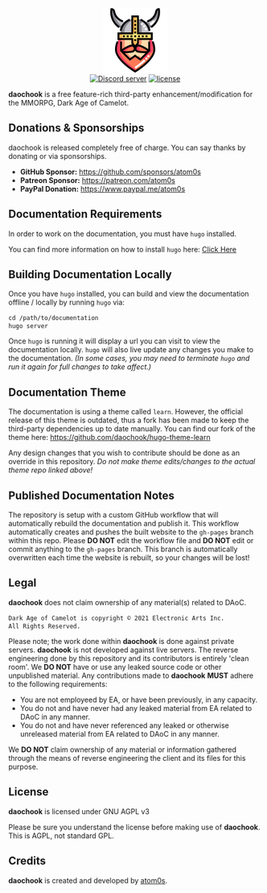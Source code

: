 <div align="center">
    <img width="128" src="https://github.com/daochook/daochook.github.io/raw/main/static/images/daochook.png" alt="daochook">
    <br/>
</div>

<div align="center">
    <a href="https://discord.gg/MtqPZJj5"><img src="https://img.shields.io/discord/1022736642257211393.svg?style=for-the-badge" alt="Discord server" /></a>
    <a href="LICENSE.md"><img src="https://img.shields.io/badge/License-AGPL_v3-blue?style=for-the-badge" alt="license" /></a>
    <br/>
</div>

**daochook** is a free feature-rich third-party enhancement/modification for the MMORPG, Dark Age of Camelot.

## Donations & Sponsorships

daochook is released completely free of charge. You can say thanks by donating or via sponsorships.

  * **GitHub Sponsor:** https://github.com/sponsors/atom0s
  * **Patreon Sponsor:** https://patreon.com/atom0s
  * **PayPal Donation:** https://www.paypal.me/atom0s

## Documentation Requirements

In order to work on the documentation, you must have `hugo` installed.

You can find more information on how to install `hugo` here:
[Click Here](https://gohugo.io/getting-started/installing/)

## Building Documentation Locally

Once you have `hugo` installed, you can build and view the documentation offline / locally by running `hugo` via:

```
cd /path/to/documentation
hugo server
```

Once `hugo` is running it will display a url you can visit to view the documentation locally. `hugo` will also live update any changes you make to the documentation. _(In some cases, you may need to terminate `hugo` and run it again for full changes to take affect.)_

## Documentation Theme

The documentation is using a theme called `learn`. However, the official release of this theme is outdated, thus a fork has been made to keep the third-party dependencies up to date manually. You can find our fork of the theme here: https://github.com/daochook/hugo-theme-learn

Any design changes that you wish to contribute should be done as an override in this repository. _Do not make theme edits/changes to the actual theme repo linked above!_

## Published Documentation Notes

The repository is setup with a custom GitHub workflow that will automatically rebuild the documentation and publish it. This workflow automatically creates and pushes the built website to the `gh-pages` branch within this repo. Please **DO NOT** edit the workflow file and **DO NOT** edit or commit anything to the `gh-pages` branch. This branch is automatically overwritten each time the website is rebuilt, so your changes will be lost!

## Legal

**daochook** does not claim ownership of any material(s) related to DAoC.

```
Dark Age of Camelot is copyright © 2021 Electronic Arts Inc.
All Rights Reserved.
```

Please note; the work done within **daochook** is done against private servers. **daochook** is not developed against live servers. The reverse engineering done by this repository and its contributors is entirely 'clean room'. We **DO NOT** have or use any leaked source code or other unpublished material. Any contributions made to **daochook** **MUST** adhere to the following requirements:

  * You are not employeed by EA, or have been previously, in any capacity.
  * You do not and have never had any leaked material from EA related to DAoC in any manner.
  * You do not and have never referenced any leaked or otherwise unreleased material from EA related to DAoC in any manner.

We **DO NOT** claim ownership of any material or information gathered through the means of reverse engineering the client and its files for this purpose.

## License

**daochook** is licensed under GNU AGPL v3

Please be sure you understand the license before making use of **daochook**. This is AGPL, not standard GPL.

## Credits

**daochook** is created and developed by [atom0s](https://github.com/atom0s).